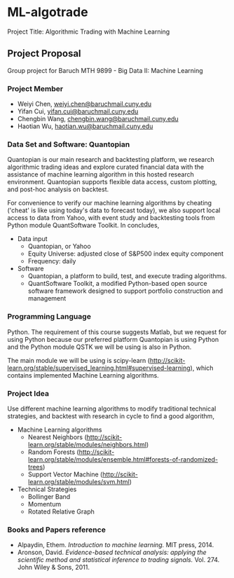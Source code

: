 # ML-algotrade
Project Title: Algorithmic Trading with Machine Learning

## Project Proposal
Group project for Baruch MTH 9899 - Big Data II: Machine Learning

### Project Member
 - Weiyi Chen, weiyi.chen@baruchmail.cuny.edu
 - Yifan Cui, yifan.cui@baruchmail.cuny.edu
 - Chengbin Wang, chengbin.wang@baruchmail.cuny.edu
 - Haotian Wu, haotian.wu@baruchmail.cuny.edu

### Data Set and Software: Quantopian
Quantopian is our main research and backtesting platform, we research algorithmic trading ideas and explore curated financial data with the assistance of machine learning algorithm in this hosted research environment. Quantopian supports flexible data access, custom plotting, and post-hoc analysis on backtest. 

For convenience to verify our machine learning algorithms by cheating ('cheat' is like using today's data to forecast today), we also support local access to data from Yahoo, with event study and backtesting tools from Python module QuantSoftware Toolkit. In concludes,

 - Data input
   - Quantopian, or Yahoo
   - Equity Universe: adjusted close of S&P500 index equity component
   - Frequency: daily
 - Software
   - Quantopian, a platform to build, test, and execute trading algorithms.
   - QuantSoftware Toolkit, a modified Python-based open source software framework designed to support portfolio construction and management

### Programming Language
Python. The requirement of this course suggests Matlab, but we request for using Python because our preferred platform Quantopian is using Python and the Python module QSTK we will be using is also in Python.

The main module we will be using is scipy-learn (http://scikit-learn.org/stable/supervised_learning.html#supervised-learning), which contains implemented Machine Learning algorithms.

### Project Idea
Use different machine learning algorithms to modify traditional technical strategies, and backtest with research in cycle to find a good algorithm,
 - Machine Learning algorithms
   - Nearest Neighbors (http://scikit-learn.org/stable/modules/neighbors.html)
   - Random Forests (http://scikit-learn.org/stable/modules/ensemble.html#forests-of-randomized-trees)
   - Support Vector Machine (http://scikit-learn.org/stable/modules/svm.html)
 - Technical Strategies
   - Bollinger Band
   - Momentum
   - Rotated Relative Graph

### Books and Papers reference
 - Alpaydin, Ethem. *Introduction to machine learning.* MIT press, 2014.
 - Aronson, David. *Evidence-based technical analysis: applying the scientific method and statistical inference to trading signals.* Vol. 274. John Wiley & Sons, 2011.
